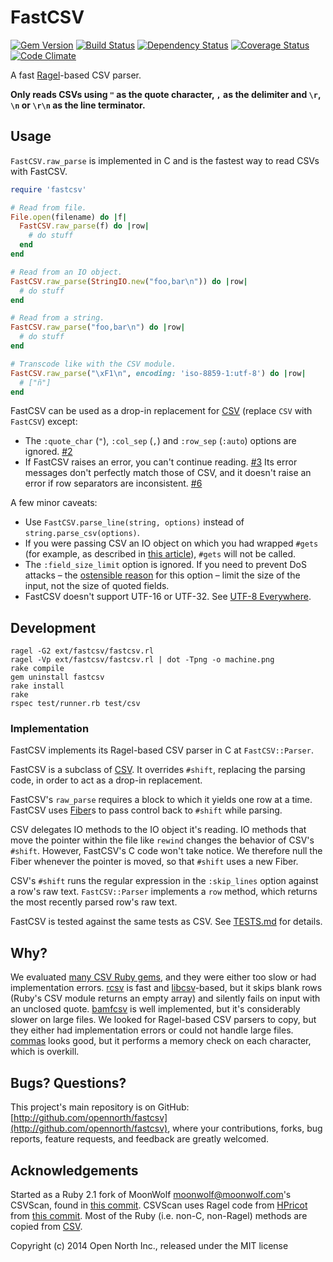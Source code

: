 # FastCSV

[![Gem Version](https://badge.fury.io/rb/fastcsv.svg)](http://badge.fury.io/rb/fastcsv)
[![Build Status](https://secure.travis-ci.org/opennorth/fastcsv.png)](http://travis-ci.org/opennorth/fastcsv)
[![Dependency Status](https://gemnasium.com/opennorth/fastcsv.png)](https://gemnasium.com/opennorth/fastcsv)
[![Coverage Status](https://coveralls.io/repos/opennorth/fastcsv/badge.png?branch=master)](https://coveralls.io/r/opennorth/fastcsv)
[![Code Climate](https://codeclimate.com/github/opennorth/fastcsv.png)](https://codeclimate.com/github/opennorth/fastcsv)

A fast [Ragel](http://www.colm.net/open-source/ragel/)-based CSV parser.

**Only reads CSVs using `"` as the quote character, `,` as the delimiter and `\r`, `\n` or `\r\n` as the line terminator.**

## Usage

`FastCSV.raw_parse` is implemented in C and is the fastest way to read CSVs with FastCSV.

```ruby
require 'fastcsv'

# Read from file.
File.open(filename) do |f|
  FastCSV.raw_parse(f) do |row|
    # do stuff
  end
end

# Read from an IO object.
FastCSV.raw_parse(StringIO.new("foo,bar\n")) do |row|
  # do stuff
end

# Read from a string.
FastCSV.raw_parse("foo,bar\n") do |row|
  # do stuff
end

# Transcode like with the CSV module.
FastCSV.raw_parse("\xF1\n", encoding: 'iso-8859-1:utf-8') do |row|
  # ["ñ"]
end
```

FastCSV can be used as a drop-in replacement for [CSV](http://ruby-doc.org/stdlib-2.1.1/libdoc/csv/rdoc/CSV.html) (replace `CSV` with `FastCSV`) except:

* The `:quote_char` (`"`), `:col_sep` (`,`) and `:row_sep` (`:auto`) options are ignored. [#2](https://github.com/opennorth/fastcsv/issues/2)
* If FastCSV raises an error, you can't continue reading. [#3](https://github.com/opennorth/fastcsv/issues/3) Its error messages don't perfectly match those of CSV, and it doesn't raise an error if row separators are inconsistent. [#6](https://github.com/opennorth/fastcsv/issues/6)

A few minor caveats:

* Use `FastCSV.parse_line(string, options)` instead of `string.parse_csv(options)`.
* If you were passing CSV an IO object on which you had wrapped `#gets` (for example, as described in [this article](http://graysoftinc.com/rubies-in-the-rough/decorators-verses-the-mix-in)), `#gets` will not be called.
* The `:field_size_limit` option is ignored. If you need to prevent DoS attacks – the [ostensible reason](http://ruby-doc.org/stdlib-2.1.1/libdoc/csv/rdoc/CSV.html#new-method) for this option – limit the size of the input, not the size of quoted fields.
* FastCSV doesn't support UTF-16 or UTF-32. See [UTF-8 Everywhere](http://utf8everywhere.org/).

## Development

    ragel -G2 ext/fastcsv/fastcsv.rl
    ragel -Vp ext/fastcsv/fastcsv.rl | dot -Tpng -o machine.png
    rake compile
    gem uninstall fastcsv
    rake install
    rake
    rspec test/runner.rb test/csv

### Implementation

FastCSV implements its Ragel-based CSV parser in C at `FastCSV::Parser`.

FastCSV is a subclass of [CSV](http://ruby-doc.org/stdlib-2.1.1/libdoc/csv/rdoc/CSV.html). It overrides `#shift`, replacing the parsing code, in order to act as a drop-in replacement.

FastCSV's `raw_parse` requires a block to which it yields one row at a time. FastCSV uses [Fiber](http://www.ruby-doc.org/core-2.1.1/Fiber.html)s to pass control back to `#shift` while parsing.

CSV delegates IO methods to the IO object it's reading. IO methods that move the pointer within the file like `rewind` changes the behavior of CSV's `#shift`. However, FastCSV's C code won't take notice. We therefore null the Fiber whenever the pointer is moved, so that `#shift` uses a new Fiber.

CSV's `#shift` runs the regular expression in the `:skip_lines` option against a row's raw text. `FastCSV::Parser` implements a `row` method, which returns the most recently parsed row's raw text.

FastCSV is tested against the same tests as CSV. See [TESTS.md](https://github.com/opennorth/fastcsv/blob/master/TESTS.md) for details.

## Why?

We evaluated [many CSV Ruby gems](https://github.com/jpmckinney/csv-benchmark#benchmark), and they were either too slow or had implementation errors. [rcsv](https://github.com/fiksu/rcsv) is fast and [libcsv](http://sourceforge.net/projects/libcsv/)-based, but it skips blank rows (Ruby's CSV module returns an empty array) and silently fails on input with an unclosed quote. [bamfcsv](https://github.com/jondistad/bamfcsv) is well implemented, but it's considerably slower on large files. We looked for Ragel-based CSV parsers to copy, but they either had implementation errors or could not handle large files. [commas](https://github.com/aklt/commas/blob/master/csv.rl) looks good, but it performs a memory check on each character, which is overkill.

## Bugs? Questions?

This project's main repository is on GitHub: [http://github.com/opennorth/fastcsv](http://github.com/opennorth/fastcsv), where your contributions, forks, bug reports, feature requests, and feedback are greatly welcomed.

## Acknowledgements

Started as a Ruby 2.1 fork of MoonWolf <moonwolf@moonwolf.com>'s CSVScan, found in [this commit](https://github.com/nickstenning/csvscan/commit/11ec30f71a27cc673bca09738ee8a63942f416f0.patch). CSVScan uses Ragel code from [HPricot](https://github.com/hpricot/hpricot/blob/master/ext/hpricot_scan/hpricot_scan.rl) from [this commit](https://github.com/hpricot/hpricot/blob/908a4ae64bc8b935c4415c47ca6aea6492c6ce0a/ext/hpricot_scan/hpricot_scan.rl). Most of the Ruby (i.e. non-C, non-Ragel) methods are copied from [CSV](https://github.com/ruby/ruby/blob/ab337e61ecb5f42384ba7d710c36faf96a454e5c/lib/csv.rb).

Copyright (c) 2014 Open North Inc., released under the MIT license
